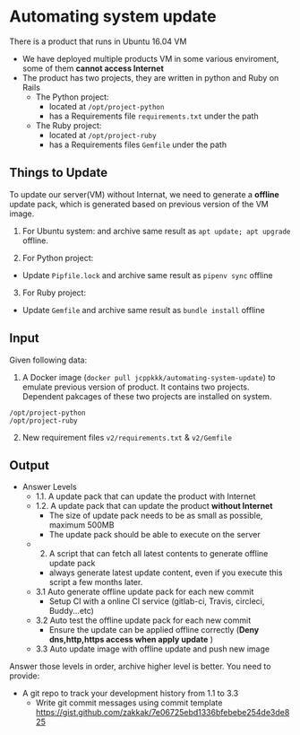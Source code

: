 Automating system update
===
There is a product that runs in Ubuntu 16.04 VM
- We have deployed multiple products VM in some various enviroment, some of them **cannot access Internet**
- The product has two projects, they are written in python and Ruby on Rails
  - The Python project:
    - located at `/opt/project-python`
    - has a Requirements file `requirements.txt` under the path
  - The Ruby project:
    - located at `/opt/project-ruby`
    - has a Requirements files `Gemfile` under the path
    
## Things to Update
To update our server(VM) without Internat, we need to generate a **offline** update pack, which is generated based on previous version of the VM image.

1. For Ubuntu system: and archive same result as `apt update; apt upgrade` offline.

2. For Python project:
  - Update `Pipfile.lock` and archive same result as `pipenv sync` offline

3. For Ruby project:
  - Update `Gemfile` and archive same result as `bundle install` offline

## Input
Given following data:
1. A Docker image (`docker pull jcppkkk/automating-system-update`) to emulate previous version of product. It contains two projects. Dependent pakcages of these two projects are installed on system.
  ~~~
  /opt/project-python
  /opt/project-ruby
  ~~~

2. New requirement files `v2/requirements.txt` & `v2/Gemfile`

## Output
- Answer Levels
  - 1.1. A update pack that can update the product with Internet
  - 1.2. A update pack that can update the product **without Internet**
    - The size of update pack needs to be as small as possible, maximum 500MB
    - The update pack should be able to execute on the server
  - 2. A script that can fetch all latest contents to generate offline update pack
    - always generate latest update content, even if you execute this script a few months later.
  - 3.1 Auto generate offline update pack for each new commit
    - Setup CI with a online CI service (gitlab-ci, Travis, circleci, Buddy...etc)
  - 3.2 Auto test the offline update pack for each new commit
    - Ensure the update can be applied offline correctly (**Deny dns,http,https access when apply update** )
  - 3.3 Auto update image with offline update and push new image
  
Answer those levels in order, archive higher level is better. You need to provide:
- A git repo to track your development history from 1.1 to 3.3
  - Write git commit messages using commit template https://gist.github.com/zakkak/7e06725ebd1336bfebebe254de3de825

